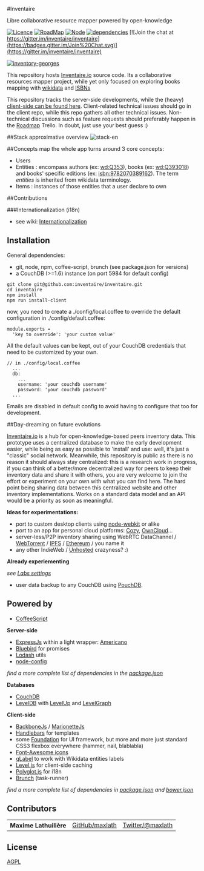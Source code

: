#Inventaire

Libre collaborative resource mapper powered by open-knowledge

[![Licence](https://img.shields.io/badge/licence-AGPL3-blue.svg)](http://www.gnu.org/licenses/agpl-3.0.html)
[![RoadMap](https://img.shields.io/badge/roadmap-contributive-blue.svg)](https://trello.com/b/0lKcsZDj/inventaire-roadmap)
[![Node](https://img.shields.io/node/v/gh-badges.svg)](http://nodejs.org)
[![dependencies](https://david-dm.org/inventaire/inventaire.svg)](https://david-dm.org/inventaire/inventaire)
[![Join the chat at https://gitter.im/inventaire/inventaire](https://badges.gitter.im/Join%20Chat.svg)](https://gitter.im/inventaire/inventaire)

[![inventory-georges](http://profile.maxlath.eu/slides/backbone-meetup/img/inventory-georges.png)](https://inventaire.io)

This repository hosts [Inventaire.io](https://inventaire.io) source code. Its a collaborative resources mapper project, while yet only focused on exploring books mapping with [wikidata](https://wikidata.org/) and [ISBNs](https://en.wikipedia.org/wiki/International_Standard_Book_Number)

This repository tracks the server-side developments, while the (heavy) [client-side can be found here](https://github.com/inventaire/inventaire-client). Client-related technical issues should go in the client repo, while this repo gathers all other technical issues. Non-technical discussions such as feature requests should preferably happen in the [Roadmap](https://trello.com/b/0lKcsZDj/inventaire-roadmap) Trello. In doubt, just use your best guess :)

##Stack approximative overview
![stack-en](http://profile.maxlath.eu/slides/backbone-meetup/img/stack-en.jpg)

##Concepts map
the whole app turns around 3 core concepts:
- Users
- Entities : encompass authors (ex: [wd:Q353](https://inventaire.io/entity/wd:Q535)), books (ex: [wd:Q393018](https://inventaire.io/entity/wd:Q393018)) and books' specific editions (ex: [isbn:9782070389162](https://inventaire.io/entity/isbn:9782070389162)). The term *entities* is inherited from wikidata terminology.
- Items : instances of those entities that a user declare to own

##Contributions

###Internationalization (i18n)
* see wiki: [Internationalization](https://github.com/inventaire/inventaire/wiki/Internationalization)

## Installation

General dependencies:
- git, node, npm, coffee-script, brunch (see package.json for versions)
- a CouchDB (>=1.6) instance (on port 5984 for default config)

```
git clone git@github.com:inventaire/inventaire.git
cd inventaire
npm install
npm run install-client
```

now, you need to create a ./config/local.coffee to override the default configuration in ./config/default.coffee:
```
module.exports =
  'key to override': 'your custom value'
```

All the default values can be kept, out of your CouchDB credentials that need to be customized by your own.

```
// in ./config/local.coffee
  ...
  db:
    ...
    username: 'your couchdb username'
    password: 'your couchdb password'
  ...
```

Emails are disabled in default config to avoid having to configure that too for development.


##Day-dreaming on future evolutions

[Inventaire.io](https://inventaire.io) is a hub for open-knowledge-based peers inventory data. This prototype uses a centralized database to make the early development easier, while being as easy as possible to 'install' and use: well, it's just a "classic" social network. Meanwhile, this repository is public as there is no reason it should always stay centralized: this is a research work in progress, if you can think of a better/more decentralized way for peers to keep their inventory data and share it with others, you are very welcome to join the effort or experiment on your own with what you can find here. The hard point being sharing data between this centralized website and other inventory implementations. Works on a standard data model and an API would be a priority as soon as meaningful.

**Ideas for experimentations:**

- port to custom desktop clients using [node-webkit](https://github.com/rogerwang/node-webkit) or alike
- port to an app for personal cloud platforms: [Cozy](http://cozy.io), [OwnCloud](http://owncloud.org/)...
- server-less/P2P inventory sharing using WebRTC DataChannel / [WebTorrent](https://github.com/feross/webtorrent) / [IPFS](http://ipfs.io/) / [Ethereum](https://www.ethereum.org/) / you name it
- any other IndieWeb / [Unhosted](https://unhosted.org/) crazyness? :)

**Already experiementing**

*see [Labs settings](https://inventaire.io/settings/labs)*
- user data backup to any CouchDB using [PouchDB](http://pouchdb.com/).

## Powered by

- [CoffeeScript](http://coffeescript.org/)

**Server-side**
- [ExpressJs](http://expressjs.com/) within a light wrapper: [Americano](https://github.com/cozy/americano)
- [Bluebird](https://github.com/petkaantonov/bluebird) for promises
- [Lodash](http://lodash.com/) utils
- [node-config](https://github.com/lorenwest/node-config)


*find a more complete list of dependencies in the [package.json](https://github.com/inventaire/inventaire/blob/dev/package.json)*

**Databases**
- [CouchDB](http://couchdb.apache.org/)
- [LevelDB](http://leveldb.org/) with [LevelUp](https://github.com/rvagg/node-levelup) and [LevelGraph](https://github.com/mcollina/levelgraph)

**Client-side**
- [BackboneJs](http://backbonejs.org/) / [MarionetteJs](http://marionettejs.com/)
- [Handlebars](http://handlebarsjs.com/) for templates
- some [Foundation](http://foundation.zurb.com/) for UI framework, but more and more just standard CSS3 flexbox everywhere (hammer, nail, blablabla)
- [Font-Awesome icons](http://fortawesome.github.io/Font-Awesome/icons/)
- [qLabel](https://github.com/googleknowledge/qlabel/) to work with Wikidata entities labels
- [Level.js](https://github.com/maxogden/level.js) for client-side caching
- [Polyglot.js](http://airbnb.github.io/polyglot.js/) for i18n
- [Brunch](http://brunch.io/) (task-runner)

*find a more complete list of dependencies in [package.json](https://github.com/inventaire/inventaire-client/blob/dev/package.json) and [bower.json](https://github.com/inventaire/inventaire-client/blob/dev/bower.json)*


## Contributors

<table><tbody>
<tr><th align="left">Maxime Lathuilière</th><td><a href="https://github.com/maxlath">GitHub/maxlath</a></td><td><a href="https://twitter.com/maxlath">Twitter/@maxlath</a></td></tr>
</tbody></table>


## License
[AGPL](LICENSE.md)
